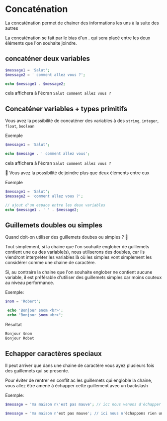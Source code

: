# Concaténation

La concaténation permet de chainer des informations les uns à la suite des autres

La concaténation se fait par le bias d'un **.** qui sera placé entre les deux éléments que l'on souhaite joindre.

## concaténer deux variables


```php
$message1 = 'Salut';
$message2 = ' comment allez vous ?';

echo $message1 . $message2;
```
cela affichera à l'écran `Salut comment allez vous ?`


## Concaténer variables + types primitifs

Vous avez la possibilité de concaténer des variables à des `string`, `integer`, `float`, `boolean`

Exemple

```php
$message1 = 'Salut';

echo $message . ' comment allez vous';
```
cela affichera à l'écran `Salut comment allez vous ?`

:information_desk_person: Vous avez la possibilité de joindre plus que deux éléments entre eux

Exemple

```php
$message1 = 'Salut';
$message2 = 'comment allez vous ?';

// ajout d'un espace entre les deux variables
echo $message1 . ' ' . $message2;
```


## Guillemets doubles ou simples

Quand doit-on utiliser des guillemets doubes ou simples ? :shrug:


Tout simplement, si la chaine que l'on souhaite englober  de guillemets contient une ou des variable(s), nous utiliserons des doubles, car ils viendront interpréter les variables là où les simples vont simplement les considérer comme une chaine de caractère.

Si, au contraire la chaine que l'on souhaite englober ne contient aucune variable, il est préférable d'utiliser des guillemets simples car moins couteux au niveau performance.


Exemple:

```php
$nom = 'Robert';

 echo 'Bonjour $nom <br>';
 echo "Bonjour $nom <br>";
```

Résultat

```html
Bonjour $nom
Bonjour Robet
```


## Echapper caractères speciaux

Il peut arriver que dans une chaine de caractère vous ayez plusieurs fois des guillemets qui se presente.

Pour éviter de rentrer en conflit ac les guillemets qui engloble la chaine, vous allez être amené à échapper cette guillement avec un backslash

Exemple:

```php
$message = 'ma maison n\'est pas mauve'; // icc nous venons d'échapper le guillement

$message = 'ma maison n'est pas mauve'; // ici nous n'échappons rien une erreur sera lancée

```


